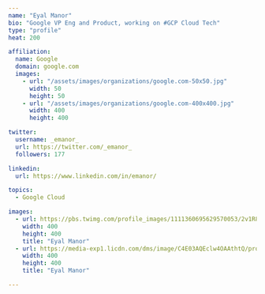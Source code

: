```yaml
---
name: "Eyal Manor"
bio: "Google VP Eng and Product, working on #GCP Cloud Tech"
type: "profile"
heat: 200

affiliation:
  name: Google
  domain: google.com
  images:
    - url: "/assets/images/organizations/google.com-50x50.jpg"
      width: 50
      height: 50
    - url: "/assets/images/organizations/google.com-400x400.jpg"
      width: 400
      height: 400

twitter:
  username: _emanor_
  url: https://twitter.com/_emanor_
  followers: 177

linkedin:
  url: https://www.linkedin.com/in/emanor/

topics:
  - Google Cloud

images:
  - url: https://pbs.twimg.com/profile_images/1111360695629570053/2v1R8NLg_400x400.jpg
    width: 400
    height: 400
    title: "Eyal Manor"
  - url: https://media-exp1.licdn.com/dms/image/C4E03AQEclw4OAAthtQ/profile-displayphoto-shrink_200_200/0?e=1590624000&v=beta&t=_atf1rKiJYfI2NtqXHWCSFduHxXYzbGS_aX3BDopesc
    width: 400
    height: 400
    title: "Eyal Manor"

---
```


